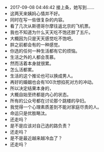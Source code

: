 - 2017-09-08 04:46:42 接上条，她写到……
- 这两天来姨妈心情并不好。
- 同时在写一些很复杂的内容。
- 看了几次从斯德哥尔摩往返北京的飞机票。
- 我也不知道为什么天天吃不饱还胖了五斤。
- 大概因为只是天天感觉吃不饱吧。
- 胖之前都会有的一种感觉。
- 你选的任何一种生活都有它的烦恼。
- 生活之外的人都会羡慕。
- 然而活着本身就很累。
- 怎么活都累。
- 生活的这个推论也可以换成男人。
- 再好的婚姻也会有100次想掐死对方的冲动。
- 所以决定结果本身的，
- 大概自始至终都是内心的状态。
- 所有的公众号都在讨论那个跳楼的孕妇。
- 我觉得一个心理素质差到不能对家庭尽责的人。
- 命运只是优胜略汰。
- 还走吗？
- 是不是应该对自己选的路负责？
- 还走吗？
- 是不是最近越来越冷血了？
- 还走吗？
